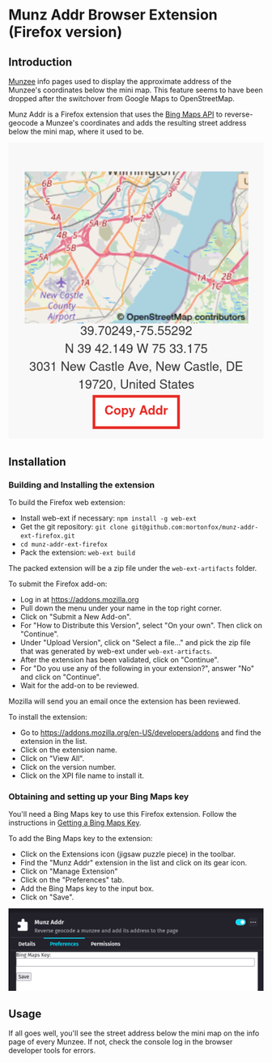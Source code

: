 # Munz Addr Browser Extension (Firefox version)

## Introduction

[Munzee](https://www.munzee.com) info pages used to display the approximate address of the Munzee's coordinates below the mini map. This feature seems to have been dropped after the switchover from Google Maps to OpenStreetMap.

Munz Addr is a Firefox extension that uses the [Bing Maps API](https://www.bingmapsportal.com/) to reverse-geocode a Munzee's coordinates and adds the resulting street address below the mini map, where it used to be.

![Street address below the map](https://raw.githubusercontent.com/mortonfox/munz-addr-ext-firefox/main/docs/addr_below_map_firefox.png)

## Installation

### Building and Installing the extension

To build the Firefox web extension:

* Install web-ext if necessary: ``npm install -g web-ext``
* Get the git repository: ``git clone git@github.com:mortonfox/munz-addr-ext-firefox.git``
* ``cd munz-addr-ext-firefox``
* Pack the extension: ``web-ext build``

The packed extension will be a zip file under the ``web-ext-artifacts`` folder.

To submit the Firefox add-on:

* Log in at <https://addons.mozilla.org>
* Pull down the menu under your name in the top right corner.
* Click on "Submit a New Add-on".
* For "How to Distribute this Version", select "On your own". Then click on "Continue".
* Under "Upload Version", click on "Select a file..." and pick the zip file that was generated by web-ext under ``web-ext-artifacts``.
* After the extension has been validated, click on "Continue".
* For "Do you use any of the following in your extension?", answer "No" and click on "Continue".
* Wait for the add-on to be reviewed.

Mozilla will send you an email once the extension has been reviewed.

To install the extension:

* Go to <https://addons.mozilla.org/en-US/developers/addons> and find the extension in the list.
* Click on the extension name.
* Click on "View All".
* Click on the version number.
* Click on the XPI file name to install it.

### Obtaining and setting up your Bing Maps key

You'll need a Bing Maps key to use this Firefox extension. Follow the instructions in [Getting a Bing Maps Key](https://docs.microsoft.com/en-us/bingmaps/getting-started/bing-maps-dev-center-help/getting-a-bing-maps-key).

To add the Bing Maps key to the extension:

* Click on the Extensions icon (jigsaw puzzle piece) in the toolbar.
* Find the "Munz Addr" extension in the list and click on its gear icon.
* Click on "Manage Extension"
* Click on the "Preferences" tab.
* Add the Bing Maps key to the input box.
* Click on "Save".

![Options popup](https://raw.githubusercontent.com/mortonfox/munz-addr-ext-firefox/main/docs/options_firefox.png)

## Usage

If all goes well, you'll see the street address below the mini map on the info page of every Munzee. If not, check the console log in the browser developer tools for errors.

